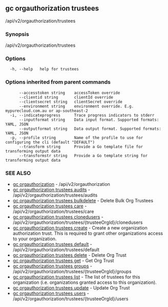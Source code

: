 ## gc orgauthorization trustees

/api/v2/orgauthorization/trustees

### Synopsis

/api/v2/orgauthorization/trustees

### Options

```
  -h, --help   help for trustees
```

### Options inherited from parent commands

```
      --accesstoken string    accessToken override
      --clientid string       clientId override
      --clientsecret string   clientSecret override
      --environment string    environment override. E.g. mypurecloud.com.au or ap-southeast-2
  -i, --indicateprogress      Trace progress indicators to stderr
      --inputformat string    Data input format. Supported formats: YAML, JSON
      --outputformat string   Data output format. Supported formats: YAML, JSON
  -p, --profile string        Name of the profile to use for configuring the cli (default "DEFAULT")
      --transform string      Provide a Go template file for transforming output data
      --transformstr string   Provide a Go template string for transforming output data
```

### SEE ALSO

* [gc orgauthorization](gc_orgauthorization.html)	 - /api/v2/orgauthorization
* [gc orgauthorization trustees audits](gc_orgauthorization_trustees_audits.html)	 - /api/v2/orgauthorization/trustees/audits
* [gc orgauthorization trustees bulkdelete](gc_orgauthorization_trustees_bulkdelete.html)	 - Delete Bulk Org Trustees
* [gc orgauthorization trustees care](gc_orgauthorization_trustees_care.html)	 - /api/v2/orgauthorization/trustees/care
* [gc orgauthorization trustees clonedusers](gc_orgauthorization_trustees_clonedusers.html)	 - /api/v2/orgauthorization/trustees/{trusteeOrgId}/clonedusers
* [gc orgauthorization trustees create](gc_orgauthorization_trustees_create.html)	 - Create a new organization authorization trust. This is required to grant other organizations access to your organization.
* [gc orgauthorization trustees default](gc_orgauthorization_trustees_default.html)	 - /api/v2/orgauthorization/trustees/default
* [gc orgauthorization trustees delete](gc_orgauthorization_trustees_delete.html)	 - Delete Org Trust
* [gc orgauthorization trustees get](gc_orgauthorization_trustees_get.html)	 - Get Org Trust
* [gc orgauthorization trustees groups](gc_orgauthorization_trustees_groups.html)	 - /api/v2/orgauthorization/trustees/{trusteeOrgId}/groups
* [gc orgauthorization trustees list](gc_orgauthorization_trustees_list.html)	 - The list of trustees for this organization (i.e. organizations granted access to this organization).
* [gc orgauthorization trustees update](gc_orgauthorization_trustees_update.html)	 - Update Org Trust
* [gc orgauthorization trustees users](gc_orgauthorization_trustees_users.html)	 - /api/v2/orgauthorization/trustees/{trusteeOrgId}/users


